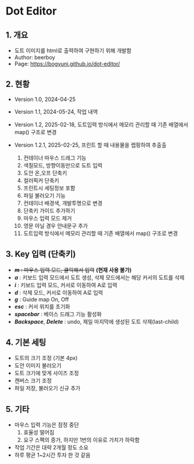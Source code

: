 # Dot Editor

## 1. 개요

- 도트 이미지를 html로 출력하여 구현하기 위해 개발함
- Author: beerboy
- Page: https://bogyuni.github.io/dot-editor/

## 2. 현황

- Version 1.0, 2024-04-25
- Version 1.1, 2024-05-24, 작업 내역
- Version 1.2, 2025-02-18, 도트입력 방식에서 메모리 관리할 때 기존 배열에서 map() 구조로 변경
- Version 1.2.1, 2025-02-25, 프린트 할 때 내용물을 랩핑하여 추출출

  1. 컨테이너 마우스 드래그 기능
  2. 색칠모드, 방향이동만으로 도트 입력
  3. 도안 온,오프 단축키
  4. 컬러픽커 단축키
  5. 프린트시 세팅정보 포함
  6. 파일 불러오기 기능
  7. 컨테이너 배경색, 개발투명으로 변경
  8. 단축키 가이드 추가하기
  9. 마우스 입력 모드 제거
  10. 영문 아닐 경우 안내문구 추가
  11. 도트입력 방식에서 메모리 관리할 때 기존 배열에서 map() 구조로 변경

## 3. Key 입력 (단축키)

- ~~**_m_** : 마우스 입력 모드, 클릭해서 입력~~ **(현재 사용 불가)**
- **_a_** : 키보드 입력 모드에서 도트 생성, 삭제 모드에서는 해당 커서의 도트를 삭제
- **_i_** : 키보드 입력 모드, 커서로 이동하여 A로 입력
- **_d_** : 삭제 모드, 커서로 이동하여 A로 입력
- **_g_** : Guide map On, Off
- **_esc_** : 커서 위치를 초기화
- **_spacebar_** : 베이스 드래그 기능 활성화
- **_Backspace_**, **_Delete_** : undo, 제일 마지막에 생성된 도트 삭제(last-child)

## 4. 기본 세팅

- 도트의 크기 조정 (기본 4px)
- 도안 이미지 불러오기
- 도트 크기에 맞게 사이즈 조정
- 캔버스 크기 조정
- 파일 저장, 불러오기 신규 추가

## 5. 기타

- 마우스 입력 기능은 잠정 중단
  1. 효율성 떨어짐
  2. 요구 스팩의 증가, 하지만 1번의 이유로 가치가 하락함
- 작업 기간은 대략 2개월 정도 소요
- 하루 평균 1~2시간 투자 한 것 같음
